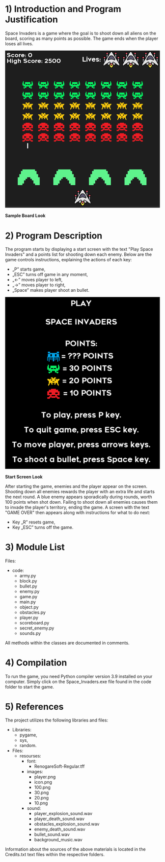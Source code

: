 # 1) Introduction and Program Justification
Space Invaders is a game where the goal is to shoot down all aliens on the board, scoring as many points as possible. The game ends when the player loses all lives.

![](./sample_board_look.png)

**Sample Board Look**

# 2) Program Description
The program starts by displaying a start screen with the text "Play Space Invaders" and a points list for shooting down each enemy. Below are the game controls instructions, explaining the actions of each key:
* „P” starts game,
* „ESC” turns off game in any moment,
* „←” moves player to left,
* „→” moves player to right,
* „Space” makes player shoot an bullet.

![](./start_screen_look.png)

**Start Screen Look**

After starting the game, enemies and the player appear on the screen. Shooting down all enemies rewards the player with an extra life and starts the next round. A blue enemy appears sporadically during rounds, worth 100 points when shot down.
Failing to shoot down all enemies causes them to invade the player's territory, ending the game. A screen with the text "GAME OVER" then appears along with instructions for what to do next:
* Key „R” resets game,
* Key „ESC” turns off the game.

# 3) Module List
Files:
* code:
    * army.py
    * block.py
    * bullet.py
    * enemy.py
    * game.py
    * main.py
    * object.py
    * obstacles.py
    * player.py
    * scoreboard.py
    * secret_enemy.py
    * sounds.py

All methods within the classes are documented in comments.
# 4) Compilation
To run the game, you need Python compiler version 3.9 installed on your computer. Simply click on the Space_Invaders.exe file found in the code folder to start the game.

# 5) References
The project utilizes the following libraries and files:
* Libraries: 
    * pygame,
    * sys,
    * random.
* Files:
    * resourses:
        * font:
            * RenogareSoft-Regular.tff
        * images:
            * player.png
            * icon.png
            * 100.png
            * 30.png
            * 20.png
            * 10.png
        * sound:
            * player_explosion_sound.wav
            * player_death_sound.wav
            * obstacles_explosion_sound.wav
            * enemy_death_sound.wav
            * bullet_sound.wav
            * background_music.wav

Information about the sources of the above materials is located in the Credits.txt text files within the respective folders.
